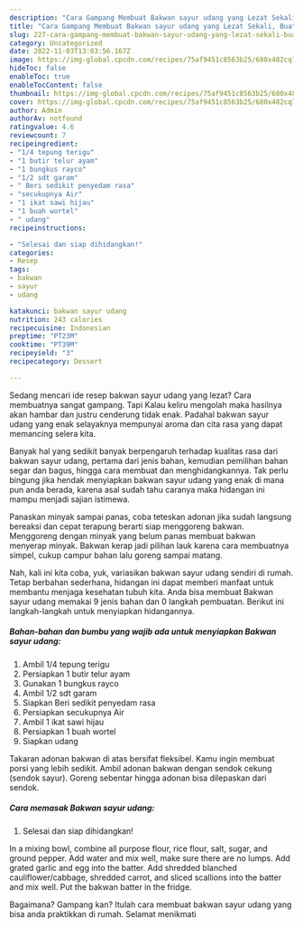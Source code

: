 ```yaml
---
description: "Cara Gampang Membuat Bakwan sayur udang yang Lezat Sekali, Buat Buka Puasa}"
title: "Cara Gampang Membuat Bakwan sayur udang yang Lezat Sekali, Buat Buka Puasa}"
slug: 227-cara-gampang-membuat-bakwan-sayur-udang-yang-lezat-sekali-buat-buka-puasa
category: Uncategorized
date: 2022-11-03T13:03:56.167Z
image: https://img-global.cpcdn.com/recipes/75af9451c8563b25/680x482cq70/bakwan-sayur-udang-foto-resep-utama.jpg
hideToc: false
enableToc: true
enableTocContent: false
thumbnail: https://img-global.cpcdn.com/recipes/75af9451c8563b25/680x482cq70/bakwan-sayur-udang-foto-resep-utama.jpg
cover: https://img-global.cpcdn.com/recipes/75af9451c8563b25/680x482cq70/bakwan-sayur-udang-foto-resep-utama.jpg
author: Admin
authorAv: notfound
ratingvalue: 4.6
reviewcount: 7
recipeingredient:
- "1/4 tepung terigu"
- "1 butir telur ayam"
- "1 bungkus rayco"
- "1/2 sdt garam"
- " Beri sedikit penyedam rasa"
- "secukupnya Air"
- "1 ikat sawi hijau"
- "1 buah wortel"
- " udang"
recipeinstructions:

- "Selesai dan siap dihidangkan!"
categories:
- Resep
tags:
- bakwan
- sayur
- udang

katakunci: bakwan sayur udang 
nutrition: 243 calories
recipecuisine: Indonesian
preptime: "PT23M"
cooktime: "PT39M"
recipeyield: "3"
recipecategory: Dessert

---
```



Sedang mencari ide resep bakwan sayur udang yang lezat? Cara membuatnya sangat gampang. Tapi Kalau keliru mengolah maka hasilnya akan hambar dan justru cenderung tidak enak. Padahal bakwan sayur udang yang enak selayaknya mempunyai aroma dan cita rasa yang dapat memancing selera kita.


Banyak hal yang sedikit banyak berpengaruh terhadap kualitas rasa dari bakwan sayur udang, pertama dari jenis bahan, kemudian pemilihan bahan segar dan bagus, hingga cara membuat dan menghidangkannya. Tak perlu bingung jika hendak menyiapkan bakwan sayur udang yang enak di mana pun anda berada, karena asal sudah tahu caranya maka hidangan ini mampu menjadi sajian istimewa.

Panaskan minyak sampai panas, coba teteskan adonan jika sudah langsung bereaksi dan cepat terapung berarti siap menggoreng bakwan. Menggoreng dengan minyak yang belum panas membuat bakwan menyerap minyak. Bakwan kerap jadi pilihan lauk karena cara membuatnya simpel, cukup campur bahan lalu goreng sampai matang.


Nah, kali ini kita coba, yuk, variasikan bakwan sayur udang sendiri di rumah. Tetap berbahan sederhana, hidangan ini dapat memberi manfaat untuk membantu menjaga kesehatan tubuh kita. Anda bisa membuat Bakwan sayur udang memakai 9 jenis bahan dan 0 langkah pembuatan. Berikut ini langkah-langkah untuk menyiapkan hidangannya.

<!--inarticleads1-->

##### Bahan-bahan dan bumbu yang wajib ada untuk menyiapkan Bakwan sayur udang:

1. Ambil 1/4 tepung terigu
1. Persiapkan 1 butir telur ayam
1. Gunakan 1 bungkus rayco
1. Ambil 1/2 sdt garam
1. Siapkan  Beri sedikit penyedam rasa
1. Persiapkan secukupnya Air
1. Ambil 1 ikat sawi hijau
1. Persiapkan 1 buah wortel
1. Siapkan  udang


Takaran adonan bakwan di atas bersifat fleksibel. Kamu ingin membuat porsi yang lebih sedikit. Ambil adonan bakwan dengan sendok cekung (sendok sayur). Goreng sebentar hingga adonan bisa dilepaskan dari sendok. 

<!--inarticleads2-->

##### Cara memasak Bakwan sayur udang:


1. Selesai dan siap dihidangkan!

In a mixing bowl, combine all purpose flour, rice flour, salt, sugar, and ground pepper. Add water and mix well, make sure there are no lumps. Add grated garlic and egg into the batter. Add shredded blanched cauliflower/cabbage, shredded carrot, and sliced scallions into the batter and mix well. Put the bakwan batter in the fridge. 

Bagaimana? Gampang kan? Itulah cara membuat bakwan sayur udang yang bisa anda praktikkan di rumah. Selamat menikmati
